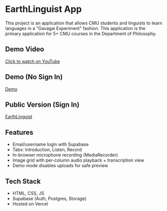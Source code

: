 # EarthLinguist App

This project is an application that allows CMU students and linguists to learn languages in a "Gavagai Experiment" fashion. This application is the primary application for 5+ CMU courses in the Department of Philosophy.

## Demo Video
[Click to watch on YouTube](https://youtu.be/53BoHCis0iI)


## Demo (No Sign In)
[Demo](https://earth-linguist.vercel.app/?demo=1)

## Public Version (Sign In)
[EarthLinguist](https://earth-linguist.vercel.app/)

## Features
- Email/username login with Supabase
- Tabs: Introduction, Listen, Record
- In-browser microphone recording (MediaRecorder)
- Image grid with per-column audio playback + transcription view
- Demo mode disables uploads for safe preview

## Tech Stack
- HTML, CSS, JS
- Supabase (Auth, Postgres, Storage)
- Hosted on Vercel
